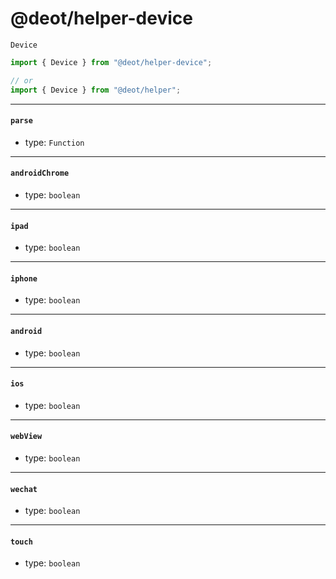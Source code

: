 # @deot/helper-device

`Device` 

```js
import { Device } from "@deot/helper-device";

// or
import { Device } from "@deot/helper";
```

--- 

#### `parse`
- type: `Function`

---

#### `androidChrome`
- type: `boolean`

---

#### `ipad`
- type: `boolean`

---

#### `iphone`
- type: `boolean`

---

#### `android`
- type: `boolean`

---

#### `ios`
- type: `boolean`

---

#### `webView`
- type: `boolean`

---

#### `wechat`
- type: `boolean`

---

#### `touch`
- type: `boolean`